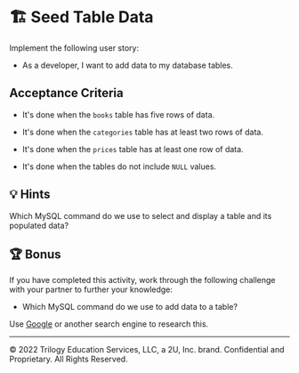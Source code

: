 # 🏗️ Seed Table Data

Implement the following user story:

* As a developer, I want to add data to my database tables.

## Acceptance Criteria

* It's done when the `books` table has five rows of data.

* It's done when the `categories` table has at least two rows of data.

* It's done when the `prices` table has at least one row of data.

* It's done when the tables do not include `NULL` values.

## 💡 Hints

Which MySQL command do we use to select and display a table and its populated data?

## 🏆 Bonus

If you have completed this activity, work through the following challenge with your partner to further your knowledge:

* Which MySQL command do we use to add data to a table?

Use [Google](https://www.google.com) or another search engine to research this.

---
© 2022 Trilogy Education Services, LLC, a 2U, Inc. brand. Confidential and Proprietary. All Rights Reserved.
